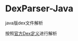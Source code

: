 # DexParser-Java
java版dex文件解析

按照[官方Dex定义](https://source.android.com/devices/tech/dalvik/dex-format#leb128)进行解析
